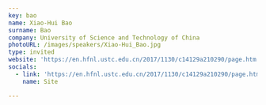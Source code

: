 ```yaml
---
key: bao
name: Xiao-Hui Bao
surname: Bao
company: University of Science and Technology of China
photoURL: /images/speakers/Xiao-Hui_Bao.jpg
type: invited
website: 'https://en.hfnl.ustc.edu.cn/2017/1130/c14129a210290/page.htm'
socials:
  - link: 'https://en.hfnl.ustc.edu.cn/2017/1130/c14129a210290/page.htm'
    name: Site

---
```

